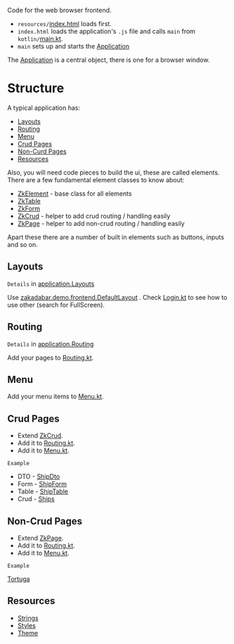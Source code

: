 Code for the web browser frontend.

* `resources/`[index.html](resources/index.html) loads first.
* `index.html` loads the application's `.js` file and calls `main` from `kotlin/`[main.kt](kotlin/main.kt).
* `main` sets up and starts
  the [Application](../../../core/src/jsMain/kotlin/zakadabar/stack/frontend/application/Application.kt)

The [Application](../../../core/src/jsMain/kotlin/zakadabar/stack/frontend/application/Application.kt) is a central object, there is one for a browser window.

# Structure

A typical application has:

* [Layouts](#Layouts)
* [Routing](#Routing)
* [Menu](#Menu)
* [Crud Pages](#Crud-Pages)
* [Non-Curd Pages](#Non-Crud-Pages)
* [Resources](#Resources)

Also, you will need code pieces to build the ui, these are called elements. There are a few fundamental element classes to know about:

* [ZkElement](../../../core/src/jsMain/kotlin/zakadabar/stack/frontend/elements/README.md#ZkElement) - base class for
  all elements
* [ZkTable](../../../../core/src/jsMain/kotlin/zakadabar/stack/frontend/builtin/table)
* [ZkForm](../../../../core/src/jsMain/kotlin/zakadabar/stack/frontend/builtin/table)
* [ZkCrud](../../../core/src/jsMain/kotlin/zakadabar/stack/frontend/elements/README.md#ZkCrud) - helper to add crud
  routing / handling easily
* [ZkPage](../../../core/src/jsMain/kotlin/zakadabar/stack/frontend/elements/README.md#ZkPage) - helper to add non-crud
  routing / handling easily

Apart these there are a number of built in elements such as buttons, inputs and so on.

## Layouts

`Details`
in [application.Layouts](../../../core/src/jsMain/kotlin/zakadabar/stack/frontend/application/README.md#Layouts)

Use [zakadabar.demo.frontend.DefaultLayout](../../../../core/src/jsMain/kotlin/zakadabar/stack/frontend/builtin/layout/DefaultLayout.kt)
. Check [Login.kt](kotlin/zakadabar/demo/marina/frontend/pages/misc/Login.kt)
to see how to use other (search for FullScreen).

## Routing

`Details`
in [application.Routing](../../../core/src/jsMain/kotlin/zakadabar/stack/frontend/application/README.md#Routing)

Add your pages to [Routing.kt](kotlin/zakadabar/demo/marina/frontend/Routing.kt).

## Menu

Add your menu items to [Menu.kt](kotlin/zakadabar/demo/marina/frontend/Menu.kt).

## Crud Pages

* Extend [ZkCrud](../../../core/src/jsMain/kotlin/zakadabar/stack/frontend/builtin/pages/ZkCrud.kt).
* Add it to [Routing.kt](kotlin/zakadabar/demo/marina/frontend/Routing.kt).
* Add it to [Menu.kt](kotlin/zakadabar/demo/marina/frontend/Menu.kt).

`Example`

* DTO - [ShipDto](../commonMain/kotlin/zakadabar/demo/marina/data/ship/ShipDto.kt)
* Form - [ShipForm](kotlin/zakadabar/demo/marina/frontend/pages/ship/ShipForm.kt)
* Table - [ShipTable](kotlin/zakadabar/demo/marina/frontend/pages/ship/ShipTable.kt)
* Crud - [Ships](kotlin/zakadabar/demo/marina/frontend/pages/ship/Ships.kt)

## Non-Crud Pages

* Extend [ZkPage](../../../../core/src/jsMain/kotlin/zakadabar/stack/frontend/builtin/pages/ZkPage.kt).
* Add it to [Routing.kt](kotlin/zakadabar/demo/marina/frontend/Routing.kt).
* Add it to [Menu.kt](kotlin/zakadabar/demo/marina/frontend/Menu.kt).

`Example`

[Tortuga](kotlin/zakadabar/demo/marina/frontend/pages/port/Tortuga.kt)

## Resources

* [Strings](../commonMain/kotlin/zakadabar/demo/resources/demo.kt)
* [Styles](../commonMain/kotlin/zakadabar/demo/resources/Styles.kt)
* [Theme](../commonMain/kotlin/zakadabar/demo/resources/Theme.kt)
